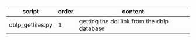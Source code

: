 script|order|content|
---|---|---|
dblp_getfiles.py | 1 | getting the doi link from the dblp database
